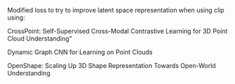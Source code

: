 Modified loss to try to improve latent space representation when using clip using:

CrossPoint: Self-Supervised Cross-Modal Contrastive Learning for 3D Point Cloud Understanding"

Dynamic Graph CNN for Learning on Point Clouds

OpenShape: Scaling Up 3D Shape Representation Towards Open-World Understanding
